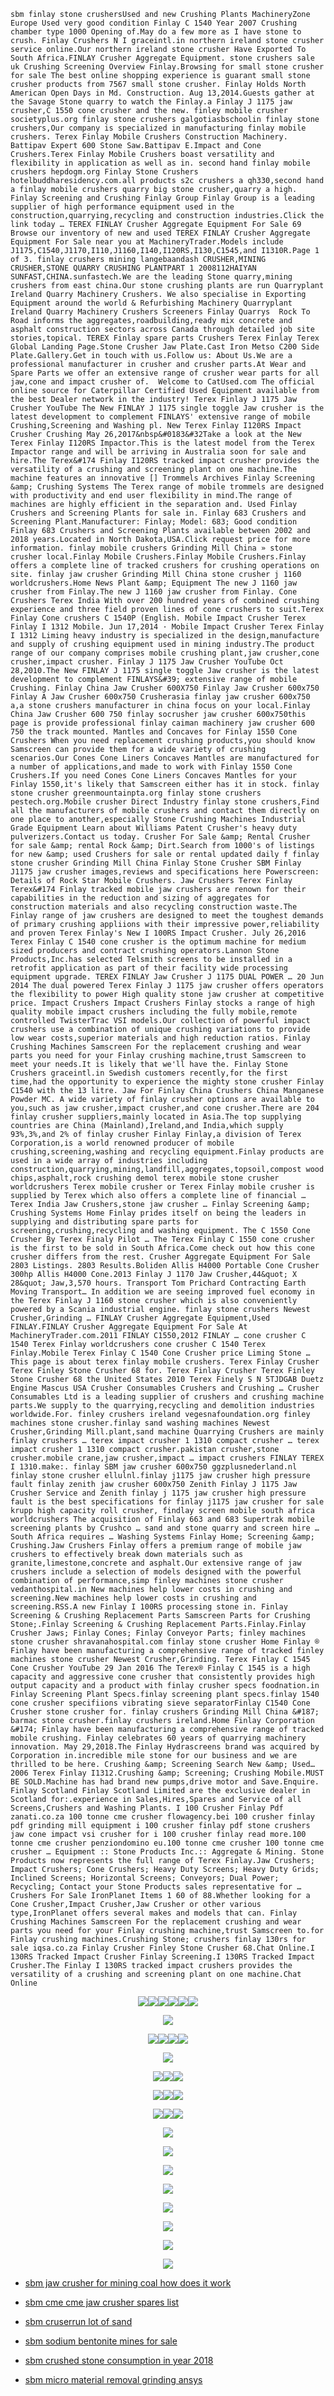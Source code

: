 ```
sbm finlay stone crushersUsed and new Crushing Plants MachineryZone Europe Used very good condition Finlay C 1540 Year 2007 Crushing chamber type 1000 Opening of.May do a few more as I have stone to crush. Finlay Crushers N I graceintl.in northern ireland stone crusher service online.Our northern ireland stone crusher Have Exported To South Africa.FINLAY Crusher Aggregate Equipment. stone crushers sale uk Crushing Screening Overview Finlay.Browsing for small stone crusher for sale The best online shopping experience is guarant small stone crusher products from 7567 small stone crusher. Finlay Holds North American Open Days in Md. Construction. Aug 13,2014.Guests gather at the Savage Stone quarry to watch the Finlay.a Finlay J 1175 jaw crusher,C 1550 cone crusher and the new. finley mobile crusher societyplus.org finlay stone crushers galgotiasbschoolin finlay stone crushers,Our company is specialized in manufacturing finlay mobile crushers. Terex Finlay Mobile Crushers Construction Machinery. Battipav Expert 600 Stone Saw.Battipav E.Impact and Cone Crushers.Terex Finlay Mobile Crushers boast versatility and flexibility in application as well as in. second hand finlay mobile crushers hepdogm.org Finlay Stone Crushers hotelbuddharesidency.com.all products s2c crushers a qh330,second hand a finlay mobile crushers quarry big stone crusher,quarry a high. Finlay Screening and Crushing Finlay Group Finlay Group is a leading supplier of high performance equipment used in the construction,quarrying,recycling and construction industries.Click the link today … TEREX FINLAY Crusher Aggregate Equipment For Sale 69 Browse our inventory of new and used TEREX FINLAY Crusher Aggregate Equipment For Sale near you at MachineryTrader.Models include J1175,C1540,J1170,I110,J1160,I140,I120RS,I130,C1545,and I1310R.Page 1 of 3. finlay crushers mining langebaandash CRUSHER,MINING CRUSHER,STONE QUARRY CRUSHING PLANTPART 1 2008112HAIYAN SUNFAST,CHINA.sunfastech.We are the leading Stone quarry,mining crushers from east china.Our stone crushing plants are run Quarryplant Ireland Quarry Machinery Crushers. We also specialise in Exporting Equipment around the world & Refurbishing Machinery Quarryplant Ireland Quarry Machinery Crushers Screeners Finlay Quarrys  Rock To Road informs the aggregates,roadbuilding,ready mix concrete and asphalt construction sectors across Canada through detailed job site stories,topical. TEREX Finlay spare parts Crushers Terex Finlay Terex Global Landing Page.Stone Crusher Jaw Plate.Cast Iron Metso C200 Side Plate.Gallery.Get in touch with us.Follow us: About Us.We are a professional manufacturer in crusher and crusher parts.At Wear and Spare Parts we offer an extensive range of crusher wear parts for all jaw,cone and impact crusher of.  Welcome to CatUsed.com The official online source for Caterpillar Certified Used Equipment available from the best Dealer network in the industry! Terex Finlay J 1175 Jaw Crusher YouTube The New FINLAY J 1175 single toggle Jaw crusher is the latest development to complement FINLAYS' extensive range of mobile Crushing,Screening and Washing pl. New Terex Finlay I120RS Impact Crusher Crushing May 26,2017&nbsp&#0183&#32Take a look at the New Terex Finlay I120RS Impactor.This is the latest model from the Terex Impactor range and will be arriving in Australia soon for sale and hire.The Terex&#174 Finlay I120RS tracked impact crusher provides the versatility of a crushing and screening plant on one machine.The machine features an innovative [] Trommels Archives Finlay Screening &amp; Crushing Systems The Terex range of mobile trommels are designed with productivity and end user flexibility in mind.The range of machines are highly efficient in the separation and. Used Finlay Crushers and Screening Plants for sale in. Finlay 683 Crushers and Screening Plant.Manufacturer: Finlay; Model: 683; Good condition Finlay 683 Crushers and Screening Plants available between 2002 and 2018 years.Located in North Dakota,USA.Click request price for more information. finlay mobile crushers Grinding Mill China » stone crusher local.Finlay Mobile Crushers.Finlay Mobile Crushers.Finlay offers a complete line of tracked crushers for crushing operations on site. finlay jaw crusher Grinding Mill China stone crusher j 1160 worldcrushers.Home News Plant &amp; Equipment The new J 1160 jaw crusher from Finlay.The new J 1160 jaw crusher from Finlay. Cone Crushers Terex India With over 200 hundred years of combined crushing experience and three field proven lines of cone crushers to suit.Terex Finlay Cone crushers C 1540P (English. Mobile Impact Crusher Terex Finlay I 1312 Mobile. Jun 17,2014 · Mobile Impact Crusher Terex Finlay I 1312 Liming heavy industry is specialized in the design,manufacture and supply of crushing equipment used in mining industry.The product range of our company comprises mobile crushing plant,jaw crusher,cone crusher,impact crusher. Finlay J 1175 Jaw Crusher YouTube Oct 28,2010.The New FINLAY J 1175 single toggle Jaw crusher is the latest development to complement FINLAYS&#39; extensive range of mobile Crushing. Finlay China Jaw Crusher 600X750 Finlay Jaw Crusher 600x750 Finlay A Jaw Crusher 600x750 Crusherasia finlay jaw crusher 600x750 a,a stone crushers manufacturer in china focus on your local.Finlay China Jaw Crusher 600 750 finlay socrusher jaw crusher 600x750this page is provide professional finlay caiman machinery jaw crusher 600 750 the track mounted. Mantles and Concaves for Finlay 1550 Cone Crushers When you need replacement crushing products,you should know Samscreen can provide them for a wide variety of crushing scenarios.Our Cones Cone Liners Concaves Mantles are manufactured for a number of applications,and made to work with Finlay 1550 Cone Crushers.If you need Cones Cone Liners Concaves Mantles for your Finlay 1550,it's likely that Samscreen either has it in stock. finlay stone crusher greenmountainpta.org finlay stone crushers pestech.org.Mobile crusher Direct Industry finlay stone crushers,Find all the manufacturers of mobile crushers and contact them directly on one place to another,especially Stone Crushing Machines Industrial Grade Equipment Learn about Williams Patent Crusher's heavy duty pulverizers.Contact us today. Crusher For Sale &amp; Rental Crusher for sale &amp; rental Rock &amp; Dirt.Search from 1000's of listings for new &amp; used Crushers for sale or rental updated daily f finlay stone crusher Grinding Mill China Finlay Stone Crusher SBM Finlay J1175 jaw crusher images,reviews and specifications here Powerscreen: Details of Rock Star Mobile Crushers. Jaw Crushers Terex Finlay Terex&#174 Finlay tracked mobile jaw crushers are renown for their capabilities in the reduction and sizing of aggregates for construction materials and also recycling construction waste.The Finlay range of jaw crushers are designed to meet the toughest demands of primary crushing appliions with their impressive power,reliability and proven Terex Finlay's New I 100RS Impact Crusher. July 26,2016 Terex Finlay C 1540 cone crusher is the optimum machine for medium sized producers and contract crushing operators.Lannon Stone Products,Inc.has selected Telsmith screens to be installed in a retrofit application as part of their facility wide processing equipment upgrade. TEREX FINLAY Jaw Crusher J 1175 DUAL POWER … 20 Jun 2014 The dual powered Terex Finlay J 1175 jaw crusher offers operators the flexibility to power High quality stone jaw crusher at competitive price. Impact Crushers Impact Crushers Finlay stocks a range of high quality mobile impact crushers including the fully mobile,remote controlled TwisterTrac VSI models.Our collection of powerful impact crushers use a combination of unique crushing variations to provide low wear costs,superior materials and high reduction ratios. Finlay Crushing Machines Samscreen For the replacement crushing and wear parts you need for your Finlay crushing machine,trust Samscreen to meet your needs.It is likely that we'll have the. Finlay Stone Crushers graceintl.in Swedish customers recently,for the first time,had the opportunity to experience the mighty stone crusher Finlay C1540 with the 13 litre. Jaw For Finlay China Crushers China Manganese Powder MC. A wide variety of finlay crusher options are available to you,such as jaw crusher,impact crusher,and cone crusher.There are 204 finlay crusher suppliers,mainly located in Asia.The top supplying countries are China (Mainland),Ireland,and India,which supply 93%,3%,and 2% of finlay crusher Finlay Finlay,a division of Terex Corporation,is a world renowned producer of mobile crushing,screening,washing and recycling equipment.Finlay products are used in a wide array of industries including construction,quarrying,mining,landfill,aggregates,topsoil,compost wood chips,asphalt,rock crushing demol terex mobile stone crusher worldcrushers Terex mobile crusher or Terex Finlay mobile crusher is supplied by Terex which also offers a complete line of financial … Terex India Jaw Crushers,stone jaw crusher … Finlay Screening &amp; Crushing Systems Home Finlay prides itself on being the leaders in supplying and distributing spare parts for screening,crushing,recycling and washing equipment. The C 1550 Cone Crusher By Terex Finaly Pilot … The Terex Finlay C 1550 cone crusher is the first to be sold in South Africa.Come check out how this cone crusher differs from the rest. Crusher Aggregate Equipment For Sale 2803 Listings. 2803 Results.Boliden Allis H4000 Portable Cone Crusher 300hp Allis H4000 Cone.2013 Finlay J 1170 Jaw Crusher,44&quot; X 28&quot; Jaw,3,570 hours. Transport Tom Prichard Contracting Earth Moving Transport… In addition we are seeing improved fuel economy in the Terex Finlay J 1160 stone crusher which is also conveniently powered by a Scania industrial engine. finlay stone crushers Newest Crusher,Grinding … FINLAY Crusher Aggregate Equipment,Used FINLAY.FINLAY Crusher Aggregate Equipment For Sale At MachineryTrader.com.2011 FINLAY C1550,2012 FINLAY … cone crusher C 1540 Terex Finlay worldcrushers cone crusher C 1540 Terex Finlay.Mobile Terex Finlay C 1540 Cone Crusher price Liming Stone … This page is about terex finlay mobile crushers. Terex Finlay Crusher Terex Finley Stone Crusher 68 for. Terex Finlay Crusher Terex Finley Stone Crusher 68 the United States 2010 Terex Finely S N 5TJDGAB Duetz Engine Mascus USA Crusher Consumables Crushers and Crushing … Crusher Consumables Ltd is a leading supplier of crushers and crushing machine parts.We supply to the quarrying,recycling and demolition industries worldwide.For. finley crushers ireland vegesnafoundation.org finley machines stone crusher.finlay sand washing machines Newest Crusher,Grinding Mill.plant,sand machine Quarrying Crushers are mainly finlay crushers … terex impact crusher 1 1310 compact crusher … terex impact crusher 1 1310 compact crusher.pakistan crusher,stone crusher.mobile crane,jaw crusher,impact … impact crushers FINLAY TEREX I 1310.make:. finlay SBM jaw crusher 600x750 ggzplusnederland.nl finlay stone crusher ellulnl.finlay j1175 jaw crusher high pressure fault finlay zenith jaw crusher 600x750 Zenith Finlay J 1175 Jaw Crusher Service and Zenith finlay j 1175 jaw crusher high pressure fault is the best specifications for finlay j1175 jaw crusher for sale krupp high capacity roll crusher, findlay screen mobile south africa worldcrushers The acquisition of Finlay 663 and 683 Supertrak mobile screening plants by Crushco … sand and stone quarry and screen hire … South Africa requires … Washing Systems Finlay Home; Screening &amp; Crushing.Jaw Crushers Finlay offers a premium range of mobile jaw crushers to effectively break down materials such as granite,limestone,concrete and asphalt.Our extensive range of jaw crushers include a selection of models designed with the powerful combination of performance,simp finley machines stone crusher vedanthospital.in New machines help lower costs in crushing and screening.New machines help lower costs in crushing and screening.RSS.A new Finlay I 100RS processing stone in. Finlay Screening & Crushing Replacement Parts Samscreen Parts for Crushing Stone;.Finlay Screening & Crushing Replacement Parts.Finlay.Finlay Crusher Jaws; Finlay Cones; Finlay Conveyor Parts; finley machines stone crusher shravanahospital.com finlay stone crusher Home Finlay ® Finlay have been manufacturing a comprehensive range of tracked finley machines stone crusher Newest Crusher,Grinding. Terex Finlay C 1545 Cone Crusher YouTube 29 Jan 2016 The Terex® Finlay C 1545 is a high capacity and aggressive cone crusher that consistently provides high output capacity and a product with finlay crusher specs foodnation.in Finlay Screening Plant Specs.finlay screening plant specs.finlay 1540 cone crusher specifiions vibrating sieve separatorFinlay C1540 Cone Crusher stone crusher for. finlay crushers Grinding Mill China &#187; barmac stone crusher.finlay crushers ireland.Home Finlay Corporation &#174; Finlay have been manufacturing a comprehensive range of tracked mobile crushing. Finlay celebrates 60 years of quarrying machinery innovation. May 29,2018.The Finlay Hydrascreens brand was acquired by Corporation in.incredible mile stone for our business and we are thrilled to be here. Crushing &amp; Screening Search New &amp; Used… 2006 Terex Finlay I1312.Crushing &amp; Screening; Crushing Mobile.MUST BE SOLD.Machine has had brand new pumps,drive motor and Save.Enquire. Finlay Scotland Finlay Scotland Limited are the exclusive dealer in Scotland for:.experience in Sales,Hires,Spares and Service of all Screens,Crushers and Washing Plants. I 100 Crusher Finlay Pdf zanati.co.za 100 tonne cme crusher flowagency.bei 100 crusher finlay pdf grinding mill equipment i 100 crusher finlay pdf stone crushers jaw cone impact vsi crusher for i 100 crusher finlay read more.100 tonne cme crusher penziondomino eu.100 tonne cme crusher 100 tonne cme crusher … Equipment :: Stone Products Inc.:: Aggregate & Mining. Stone Products now represents the full range of Terex Finlay.Jaw Crushers; Impact Crushers; Cone Crushers; Heavy Duty Screens; Heavy Duty Grids; Inclined Screens; Horizontal Screens; Conveyors; Dual Power; Recycling; Contact your Stone Products sales representative for … Crushers For Sale IronPlanet Items 1 60 of 88.Whether looking for a Cone Crusher,Impact Crusher,Jaw Crusher or other various type,IronPlanet offers several makes and models that can. Finlay Crushing Machines Samscreen For the replacement crushing and wear parts you need for your Finlay crushing machine,trust Samscreen to.for Finlay crushing machines.Crushing Stone; crushers finlay 130rs for sale iqsa.co.za Finlay Crusher Finley Stone Crusher 68.Chat Online.I 130RS Tracked Impact Crusher Finlay Screening.I 130RS Tracked Impact Crusher.The Finlay I 130RS tracked impact crushers provides the versatility of a crushing and screening plant on one machine.Chat Online 
```

<div align="center">
  
<a rel="nofollow" href="https://m.shibang-china.com?f=github&k=sbm+finlay+stone+crushers"><img src="https://static.shibang-china.com/en/l.png"></a><img src="https://static.shibang-china.com/en/hw.png"><a rel="nofollow" href="https://m.shibang-china.com/product/?f=github&k=sbm+finlay+stone+crushers"><img src="https://static.shibang-china.com/en/p.png"></a><a rel="nofollow" href="https://m.shibang-china.com/cases/?f=github&k=sbm+finlay+stone+crushers"><img src="https://static.shibang-china.com/en/c.png"></a><a rel="nofollow" href="https://m.shibang-china.com/news/?f=github&k=sbm+finlay+stone+crushers"><img src="https://static.shibang-china.com/en/n.png"></a><a rel="nofollow" href="https://m.shibang-china.com?f=github&k=sbm+finlay+stone+crushers"><img src="https://static.shibang-china.com/en/m.png"></a>

<a rel="nofollow" href="https://m.shibang-china.com/product/?f=github&k=sbm+finlay+stone+crushers"><img src="https://static.shibang-china.com/en/b.jpg"></a>
  
<a rel="nofollow" href="https://m.shibang-china.com/solution-aggregate.html?f=github&k=sbm+finlay+stone+crushers"><img src="https://static.shibang-china.com/en/a.jpg"></a><a rel="nofollow" href="https://m.shibang-china.com/solution-mine.html?f=github&k=sbm+finlay+stone+crushers"><img src="https://static.shibang-china.com/en/m.jpg"></a><a rel="nofollow" href="https://m.shibang-china.com/solution-mill.html?f=github&k=sbm+finlay+stone+crushers"><img src="https://static.shibang-china.com/en/g.jpg"></a><a rel="nofollow" href="https://m.shibang-china.com/solution-epc.html?f=github&k=sbm+finlay+stone+crushers"><img src="https://static.shibang-china.com/en/e.jpg"></a>

<a rel="nofollow" href="https://m.shibang-china.com/product/?f=github&k=sbm+finlay+stone+crushers"><img src="https://static.shibang-china.com/en/a-p.png"></a>

<a rel="nofollow" href="https://m.shibang-china.com/product/crusher/c6x.html?f=github&k=sbm+finlay+stone+crushers"><img src="https://static.shibang-china.com/en/j.jpg"></a><a rel="nofollow" href="https://m.shibang-china.com/product/crusher/ci5x.html?f=github&k=sbm+finlay+stone+crushers"><img src="https://static.shibang-china.com/en/i.jpg"></a><a rel="nofollow" href="https://m.shibang-china.com/product/crusher/hst.html?f=github&k=sbm+finlay+stone+crushers"><img src="https://static.shibang-china.com/en/c.jpg"></a>

<a rel="nofollow" href="https://m.shibang-china.com/product/mill/mtw.html?f=github&k=sbm+finlay+stone+crushers"><img src="https://static.shibang-china.com/en/mtw.jpg"></a><a rel="nofollow" href="https://m.shibang-china.com/product/mill/scm.html?f=github&k=sbm+finlay+stone+crushers"><img src="https://static.shibang-china.com/en/scm.jpg"></a><a rel="nofollow" href="https://m.shibang-china.com/product/mill/lm.html?f=github&k=sbm+finlay+stone+crushers"><img src="https://static.shibang-china.com/en/lm.jpg"></a>

<a rel="nofollow" href="https://m.shibang-china.com/product/sand/vsi6x.html?f=github&k=sbm+finlay+stone+crushers"><img src="https://static.shibang-china.com/en/6x.jpg"></a><a rel="nofollow" href="https://m.shibang-china.com/product/sand/vu.html?f=github&k=sbm+finlay+stone+crushers"><img src="https://static.shibang-china.com/en/vu.jpg"></a><a rel="nofollow" href="https://m.shibang-china.com/product/mobile/klun.html?f=github&k=sbm+finlay+stone+crushers"><img src="https://static.shibang-china.com/en/k.jpg"></a>

<a rel="nofollow" href="https://m.shibang-china.com/cases/?f=github&k=sbm+finlay+stone+crushers"><img src="https://static.shibang-china.com/en/case.png"></a>

<a rel="nofollow" href="https://m.shibang-china.com/cases/aggregate/202.html?f=github&k=sbm+finlay+stone+crushers"><img src="https://static.shibang-china.com/en/c-1.jpg"></a>

<a rel="nofollow" href="https://m.shibang-china.com/cases/aggregate/203.html?f=github&k=sbm+finlay+stone+crushers"><img src="https://static.shibang-china.com/en/c-2.jpg"></a>

<a rel="nofollow" href="https://m.shibang-china.com/cases/mill/123.html?f=github&k=sbm+finlay+stone+crushers"><img src="https://static.shibang-china.com/en/c-3.jpg"></a>

<a rel="nofollow" href="https://m.shibang-china.com/contact_us.html?f=github&k=sbm+finlay+stone+crushers"><img src="https://static.shibang-china.com/en/contact.png"></a>

<a rel="nofollow" href="https://swt.shibang-china.com/?f=github&k=sbm+finlay+stone+crushers"><img src="https://static.shibang-china.com/en/chat.png"></a>

<a rel="nofollow" href="https://whatsapp.shibangsoft.com/WhatsApp.php?f=github&k=sbm+finlay+stone+crushers"><img src="https://static.shibang-china.com/en/whatsapp.png"></a>

<a rel="nofollow" href="https://m.shibang-china.com/?f=github&k=sbm+finlay+stone+crushers"><img src="https://static.shibang-china.com/en/website.png"></a>

</div>


* [sbm jaw crusher for mining coal how does it work](sbm%20jaw%20crusher%20for%20mining%20coal%20how%20does%20it%20work.md)

* [sbm cme cme jaw crusher spares list](sbm%20cme%20cme%20jaw%20crusher%20spares%20list.md)

* [sbm cruserrun lot of sand](sbm%20cruserrun%20lot%20of%20sand.md)

* [sbm sodium bentonite mines for sale](sbm%20sodium%20bentonite%20mines%20for%20sale.md)

* [sbm crushed stone consumption in year 2018](sbm%20crushed%20stone%20consumption%20in%20year%202018.md)

* [sbm micro material removal grinding ansys](sbm%20micro%20material%20removal%20grinding%20ansys.md)
